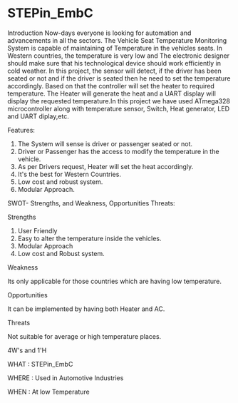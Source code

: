 # STEPin_EmbC
Introduction
Now-days everyone is looking for automation and advancements in all the sectors. The Vehicle Seat Temperature Monitoring System is capable of maintaining of Temperature in the vehicles seats. In Western countries, the temperature is very low and The electronic designer should make sure that his technological device should work efficiently in cold weather. In this project, the sensor will detect, if the driver has been seated or not and if the driver is seated then he need to set the temperature accordingly. Based on that the controller will set the heater to required temperature. The Heater will generate the heat and a UART display will display the requested temperature.In this project we have used ATmega328 microcontroller along with temperature sensor, Switch, Heat generator, LED and UART diplay,etc.

Features:
1. The System will sense is driver or passenger seated or not.
2. Driver or Passenger has the access to modify the temperature in the vehicle.
3. As per Drivers request, Heater will set the heat accordingly.
4. It's the best for Western Countries.
5. Low cost and robust system.
6. Modular Approach.

SWOT- Strengths, and Weakness, Opportunities Threats:

Strengths
  1. User Friendly
  2. Easy to alter the temperature inside the vehicles.
  3. Modular Approach
  4. Low cost and Robust system.
  
Weakness

  Its only applicable for those countries which are having low temperature.
  
Opportunities

 It can be implemented by having both Heater and AC.
 
Threats

 Not suitable for average or high temperature places.
 
4W's and 1'H

WHAT : STEPin_EmbC

WHERE : Used in Automotive Industries

WHEN : At low Temperature
